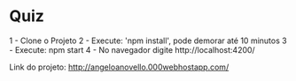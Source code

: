 # Quiz

1 - Clone o Projeto
2 - Execute: 'npm install', pode demorar até 10 minutos
3 - Execute: npm start
4 - No navegador digite http://localhost:4200/

Link do projeto: http://angeloanovello.000webhostapp.com/